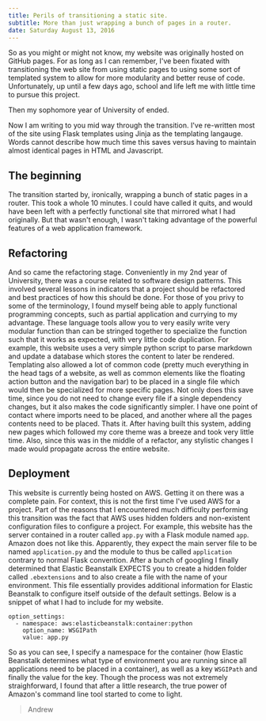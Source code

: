 ```yaml
---
title: Perils of transitioning a static site.
subtitle: More than just wrapping a bunch of pages in a router.
date: Saturday August 13, 2016
---
```


So as you might or might not know, my website was originally hosted on GitHub
pages. For as long as I can remember, I've been fixated with transitioning the
web site from using static pages to using some sort of templated system to
allow for more modularity and better reuse of code. Unfortunately, up until
a few days ago, school and life left me with little time to pursue this
project.

Then my sophomore year of University of ended.

Now I am writing to you mid way through the transition. I've re-written most of
the site using Flask templates using Jinja as the templating langauge. Words
cannot describe how much time this saves versus having to maintain almost
identical pages in HTML and Javascript.

## The beginning

The transition started by, ironically, wrapping a bunch of static pages in
a router. This took a whole 10 minutes. I could have called it quits, and would
have been left with a perfectly functional site that mirrored what I had
originally. But that wasn't enough, I wasn't taking advantage of the powerful
features of a web application framework.

## Refactoring

And so came the refactoring stage. Conveniently in my 2nd year of University,
there was a course related to software design patterns. This involved several
lessons in indicators that a project should be refactored and best practices of
how this should be done. For those of you privy to some of the terminology,
I found myself being able to apply functional programming concepts, such as
partial application and currying to my advantage. These language tools allow
you to very easily write very modular function than can be stringed together to
specialize the function such that it works as expected, with very little code
duplication. For example, this website uses a very simple python script to
parse markdown and update a database which stores the content to later be
rendered. Templating also allowed a lot of common code (pretty much everything
in the head tags of a website, as well as common elements like the floating
action button and the navigation bar) to be placed in a single
file which would then be specialized for more specific pages. Not only does
this save time, since you do not need to change every file if a single
dependency changes, but it also makes the code significantly simpler. I have
one point of contact where imports need to be placed, and another where all the
pages contents need to be placed. Thats it. After having built this system,
adding new pages which followed my core theme was a breeze and took very
little time. Also, since this was in the middle of a refactor, any stylistic
changes I made would propagate across the entire website.

## Deployment

This website is currently being hosted on AWS. Getting it on there was
a complete pain. For context, this is not the first time I've used AWS for
a project. Part of the reasons that I encountered much difficulty performing
this transition was the fact that AWS uses hidden folders and non-existent
configuration files to configure a project. For example, this website has the
server contained in a router called `app.py` with a Flask module named `app`.
Amazon does not like this. Apparently, they expect the main server file to be
named `application.py` and the module to thus be called `application` contrary
to normal Flask convention. After a bunch of googling I finally determined that
Elastic Beanstalk EXPECTS you to create a hidden folder called `.ebextensions`
and to also create a file with the name of your environment. This file
essentially provides additional information for Elastic Beanstalk to configure
itself outside of the default settings. Below is a snippet of what I had to
include for my website.

    option_settings:
      - namespace: aws:elasticbeanstalk:container:python
        option_name: WSGIPath
        value: app.py


So as you can see, I specify a namespace for the container (how Elastic
Beanstalk determines what type of environment you are running since all
applications need to be placed in a container), as well as a key `WSGIPath` and
finally the value for the key. Though the process was not extremely
straighforward, I found that after a little research, the true power of
Amazon's command line tool started to come to light.

> Andrew
